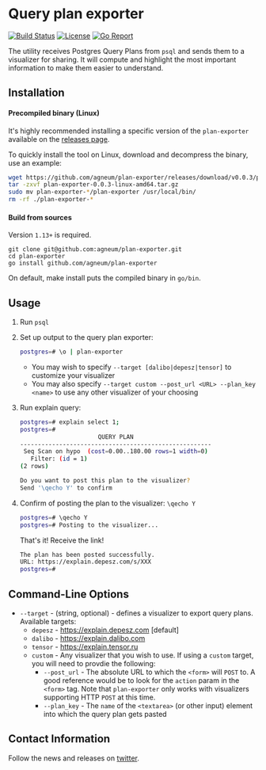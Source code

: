 # Query plan exporter

[![Build Status](https://github.com/agneum/plan-exporter/workflows/build/badge.svg)](https://github.com/agneum/plan-exporter/actions)
[![License](https://img.shields.io/github/license/agneum/plan-exporter)](/LICENSE)
[![Go Report](https://goreportcard.com/badge/github.com/agneum/plan-exporter)](https://goreportcard.com/badge/github.com/agneum/plan-exporter)

The utility receives Postgres Query Plans from `psql` and sends them to a visualizer for sharing. 
It will compute and highlight the most important information to make them easier to understand.

## Installation

#### Precompiled binary (Linux)
It's highly recommended installing a specific version of the `plan-exporter` available on the [releases page](https://github.com/agneum/plan-exporter/releases).

To quickly install the tool on Linux, download and decompress the binary, use an example:

```bash
wget https://github.com/agneum/plan-exporter/releases/download/v0.0.3/plan-exporter-0.0.3-linux-amd64.tar.gz
tar -zxvf plan-exporter-0.0.3-linux-amd64.tar.gz
sudo mv plan-exporter-*/plan-exporter /usr/local/bin/
rm -rf ./plan-exporter-*
```

#### Build from sources
Version `1.13+` is required.

``` 
git clone git@github.com:agneum/plan-exporter.git
cd plan-exporter
go install github.com/agneum/plan-exporter
```
On default, make install puts the compiled binary in `go/bin`.

## Usage

1. Run `psql`

1. Set up output to the query plan exporter:
    ```bash
    postgres=# \o | plan-exporter
    ```
    * You may wish to specify `--target [dalibo|depesz|tensor]` to customize your visualizer
    * You may also specify `--target custom --post_url <URL> --plan_key <name>` to use any other visualizer of your choosing

1. Run explain query:
    ```bash
    postgres=# explain select 1;
    postgres=# 
                          QUERY PLAN                      
    ------------------------------------------------------
     Seq Scan on hypo  (cost=0.00..180.00 rows=1 width=0)
       Filter: (id = 1)
    (2 rows)
    
    Do you want to post this plan to the visualizer?
    Send '\qecho Y' to confirm
    ```

1. Confirm of posting the plan to the visualizer: `\qecho Y`

    ```bash
    postgres=# \qecho Y
    postgres=# Posting to the visualizer...
    ```

    That's it! Receive the link!

    ```bash
    The plan has been posted successfully.
    URL: https://explain.depesz.com/s/XXX
    postgres=#
    ```
  
## Command-Line Options

- `--target` - (string, optional) - defines a visualizer to export query plans. 
  Available targets:
  - `depesz` - https://explain.depesz.com [default]
  - `dalibo` - https://explain.dalibo.com
  - `tensor` - https://explain.tensor.ru
  - `custom` - Any visualizer that you wish to use.  If using a `custom` target, you will need to provdie the following:
    - `--post_url` - The absolute URL to which the `<form>` will `POST` to.  A good reference would be to look for the `action` param in the `<form>` tag.  Note that `plan-exporter` only works with visualizers supporting HTTP `POST` at this time.
    - `--plan_key` - The `name` of the `<textarea>` (or other input) element into which the query plan gets pasted

## Contact Information

Follow the news and releases on [twitter](https://twitter.com/arkartasov).
